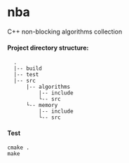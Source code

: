 # nba

C++ non-blocking algorithms collection

#### Project directory structure:
````
  .
  |-- build
  |-- test
  |-- src
      |-- algorithms
          |-- include
          └-- src
      └-- memory
          |-- include
          └-- src  
````

#### Test
```
cmake .
make
```
